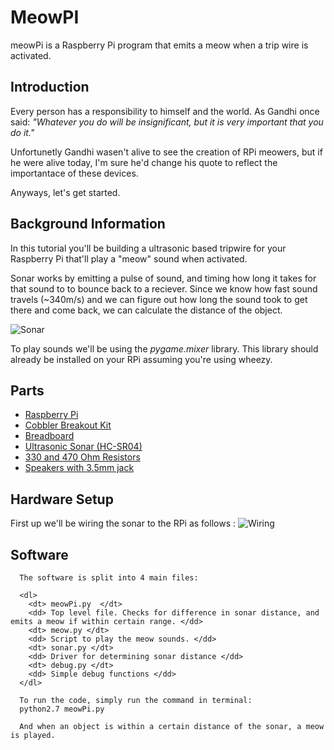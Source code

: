 MeowPI
==========

meowPi is a Raspberry Pi program that emits a meow when a trip wire is activated.

Introduction
-

Every person has a responsibility to himself and the world. As Gandhi once said: <i> "Whatever you do will be insignificant, but it is very important that you do it." </i> 

Unfortunetly Gandhi wasen't alive to see the creation of RPi meowers, but if he were alive today, I'm sure he'd change his quote to reflect the importantace of these devices.

Anyways, let's get started. 

Background Information
-

In this tutorial you'll be building a ultrasonic based tripwire for your Raspberry Pi that'll play a "meow" sound when activated. 
	  
Sonar works by emitting a pulse of sound, and timing how long it takes for that sound to to bounce back to a reciever. Since we know how fast sound travels (~340m/s) and we can figure out how long the sound took to get there and come back, we can calculate the distance of the object. 

![Sonar](https://github.com/c0nrad/meowPi/blob/master/sonarDiagram.png?raw=true)

To play sounds we'll be using the <i>pygame.mixer</i> library. This library should already be installed on your RPi assuming you're using wheezy. 

Parts 
-	  

* [Raspberry Pi](http://www.amazon.com/Raspberry-Pi-Model-Revision-512MB/dp/B009SQQF9C/ref=sr_1_1?ie=UTF8&qid=1362138473&sr=8-1&keywords=raspberry+pi)
* [Cobbler Breakout Kit](http://www.adafruit.com/products/914)
* [Breadboard](http://www.amazon.com/BB400-Solderless-Plug-BreadBoard-tie-points/dp/B0040Z1ERO/ref=pd_sim_e_3)
* [Ultrasonic Sonar (HC-SR04)](http://www.amazon.com/Ultrasonic-Module-HC-SR04-Distance-Arduino/dp/B004U8TOE6/ref=sr_1_1?ie=UTF8&qid=1362137669&sr=8-1&keywords=hc-sr04)
* [330 and 470 Ohm Resistors](http://www.amazon.com/Sparkfun-500-4W-Resistor-Kit/dp/B008MH97I4/ref=sr_1_1?s=electronics&ie=UTF8&qid=1362138498&sr=1-1&keywords=resistors)
* [Speakers with 3.5mm jack](http://www.amazon.com/Logitech-S120-2-0-Multimedia-Speakers/dp/B000R9AAJA/ref=sr_1_2?s=electronics&ie=UTF8&qid=1362138535&sr=1-2&keywords=speakers)

Hardware Setup 
-

First up we'll be wiring the sonar to the RPi as follows : 
![Wiring](https://github.com/c0nrad/meowPi/blob/master/ultraSonicWiring.png?raw=true)  
	   
Software 
-	  
	  The software is split into 4 main files:

	  <dl>
	    <dt> meowPi.py  </dt>
	    <dd> Top level file. Checks for difference in sonar distance, and emits a meow if within certain range. </dd>
	    <dt> meow.py </dt>
	    <dd> Script to play the meow sounds. </dd>
	    <dt> sonar.py </dt>
	    <dd> Driver for determining sonar distance </dd>
	    <dt> debug.py </dt>
	    <dd> Simple debug functions </dd>
	  </dl> 
	  
	  To run the code, simply run the command in terminal:
	  python2.7 meowPi.py
	  
	  And when an object is within a certain distance of the sonar, a meow is played.


